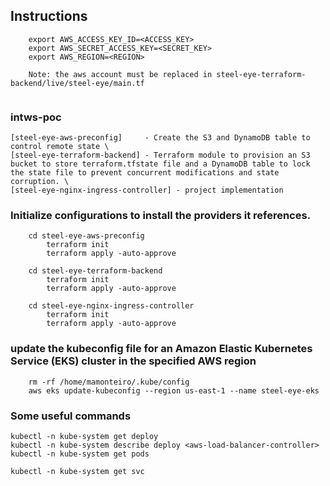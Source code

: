 ## Instructions 

```
    export AWS_ACCESS_KEY_ID=<ACCESS_KEY>
    export AWS_SECRET_ACCESS_KEY=<SECRET_KEY>
    export AWS_REGION=<REGION>  
    
    Note: the aws account must be replaced in steel-eye-terraform-backend/live/steel-eye/main.tf
    
```


### intws-poc
    [steel-eye-aws-preconfig]     - Create the S3 and DynamoDB table to control remote state \
    [steel-eye-terraform-backend] - Terraform module to provision an S3 bucket to store terraform.tfstate file and a DynamoDB table to lock the state file to prevent concurrent modifications and state corruption. \
    [steel-eye-nginx-ingress-controller] - project implementation

### Initialize configurations to install the providers it references.
```
    cd steel-eye-aws-preconfig
        terraform init
        terraform apply -auto-approve
        
    cd steel-eye-terraform-backend
        terraform init
        terraform apply -auto-approve
        
    cd steel-eye-nginx-ingress-controller
        terraform init
        terraform apply -auto-approve
```

### update the kubeconfig file for an Amazon Elastic Kubernetes Service (EKS) cluster in the specified AWS region
```
    rm -rf /home/mamonteiro/.kube/config  
    aws eks update-kubeconfig --region us-east-1 --name steel-eye-eks
```


### Some useful commands
```
kubectl -n kube-system get deploy
kubectl -n kube-system describe deploy <aws-load-balancer-controller>
kubectl -n kube-system get pods

kubectl -n kube-system get svc

```
